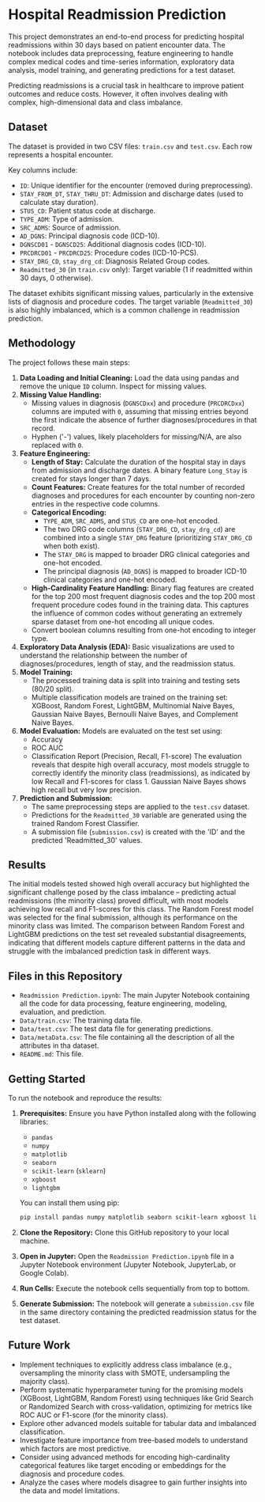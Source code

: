 # Hospital Readmission Prediction

This project demonstrates an end-to-end process for predicting hospital readmissions within 30 days based on patient encounter data. The notebook includes data preprocessing, feature engineering to handle complex medical codes and time-series information, exploratory data analysis, model training, and generating predictions for a test dataset.

Predicting readmissions is a crucial task in healthcare to improve patient outcomes and reduce costs. However, it often involves dealing with complex, high-dimensional data and class imbalance.

## Dataset

The dataset is provided in two CSV files: `train.csv` and `test.csv`. Each row represents a hospital encounter.

Key columns include:

*   `ID`: Unique identifier for the encounter (removed during preprocessing).
*   `STAY_FROM_DT`, `STAY_THRU_DT`: Admission and discharge dates (used to calculate stay duration).
*   `STUS_CD`: Patient status code at discharge.
*   `TYPE_ADM`: Type of admission.
*   `SRC_ADMS`: Source of admission.
*   `AD_DGNS`: Principal diagnosis code (ICD-10).
*   `DGNSCD01` - `DGNSCD25`: Additional diagnosis codes (ICD-10).
*   `PRCDRCD01` - `PRCDRCD25`: Procedure codes (ICD-10-PCS).
*   `STAY_DRG_CD`, `stay_drg_cd`: Diagnosis Related Group codes.
*   `Readmitted_30` (in `train.csv` only): Target variable (1 if readmitted within 30 days, 0 otherwise).

The dataset exhibits significant missing values, particularly in the extensive lists of diagnosis and procedure codes. The target variable (`Readmitted_30`) is also highly imbalanced, which is a common challenge in readmission prediction.

## Methodology

The project follows these main steps:

1.  **Data Loading and Initial Cleaning:** Load the data using pandas and remove the unique `ID` column. Inspect for missing values.
2.  **Missing Value Handling:**
    *   Missing values in diagnosis (`DGNSCDxx`) and procedure (`PRCDRCDxx`) columns are imputed with `0`, assuming that missing entries beyond the first indicate the absence of further diagnoses/procedures in that record.
    *   Hyphen ('-') values, likely placeholders for missing/N/A, are also replaced with `0`.
3.  **Feature Engineering:**
    *   **Length of Stay:** Calculate the duration of the hospital stay in days from admission and discharge dates. A binary feature `Long_Stay` is created for stays longer than 7 days.
    *   **Count Features:** Create features for the total number of recorded diagnoses and procedures for each encounter by counting non-zero entries in the respective code columns.
    *   **Categorical Encoding:**
        *   `TYPE_ADM`, `SRC_ADMS`, and `STUS_CD` are one-hot encoded.
        *   The two DRG code columns (`STAY_DRG_CD`, `stay_drg_cd`) are combined into a single `STAY_DRG` feature (prioritizing `STAY_DRG_CD` when both exist).
        *   The `STAY_DRG` is mapped to broader DRG clinical categories and one-hot encoded.
        *   The principal diagnosis (`AD_DGNS`) is mapped to broader ICD-10 clinical categories and one-hot encoded.
    *   **High-Cardinality Feature Handling:** Binary flag features are created for the top 200 most frequent diagnosis codes and the top 200 most frequent procedure codes found in the training data. This captures the influence of common codes without generating an extremely sparse dataset from one-hot encoding all unique codes.
    *   Convert boolean columns resulting from one-hot encoding to integer type.
4.  **Exploratory Data Analysis (EDA):** Basic visualizations are used to understand the relationship between the number of diagnoses/procedures, length of stay, and the readmission status.
5.  **Model Training:**
    *   The processed training data is split into training and testing sets (80/20 split).
    *   Multiple classification models are trained on the training set: XGBoost, Random Forest, LightGBM, Multinomial Naive Bayes, Gaussian Naive Bayes, Bernoulli Naive Bayes, and Complement Naive Bayes.
6.  **Model Evaluation:** Models are evaluated on the test set using:
    *   Accuracy
    *   ROC AUC
    *   Classification Report (Precision, Recall, F1-score)
    The evaluation reveals that despite high overall accuracy, most models struggle to correctly identify the minority class (readmissions), as indicated by low Recall and F1-scores for class 1. Gaussian Naive Bayes shows high recall but very low precision.
7.  **Prediction and Submission:**
    *   The same preprocessing steps are applied to the `test.csv` dataset.
    *   Predictions for the `Readmitted_30` variable are generated using the trained Random Forest Classifier.
    *   A submission file (`submission.csv`) is created with the 'ID' and the predicted 'Readmitted_30' values.

## Results

The initial models tested showed high overall accuracy but highlighted the significant challenge posed by the class imbalance – predicting actual readmissions (the minority class) proved difficult, with most models achieving low recall and F1-scores for this class. The Random Forest model was selected for the final submission, although its performance on the minority class was limited. The comparison between Random Forest and LightGBM predictions on the test set revealed substantial disagreements, indicating that different models capture different patterns in the data and struggle with the imbalanced prediction task in different ways.

## Files in this Repository

*   `Readmission Prediction.ipynb`: The main Jupyter Notebook containing all the code for data processing, feature engineering, modeling, evaluation, and prediction.
*   `Data/train.csv`: The training data file.
*   `Data/test.csv`: The test data file for generating predictions.
*   `Data/metaData.csv`: The file containing all the description of all the attributes in tha dataset.
*   `README.md`: This file.

## Getting Started

To run the notebook and reproduce the results:

1.  **Prerequisites:** Ensure you have Python installed along with the following libraries:
    *   `pandas`
    *   `numpy`
    *   `matplotlib`
    *   `seaborn`
    *   `scikit-learn` (`sklearn`)
    *   `xgboost`
    *   `lightgbm`

    You can install them using pip:
    ```bash
    pip install pandas numpy matplotlib seaborn scikit-learn xgboost lightgbm
    ```
2.  **Clone the Repository:** Clone this GitHub repository to your local machine.
3.  **Open in Jupyter:** Open the `Readmission Prediction.ipynb` file in a Jupyter Notebook environment (Jupyter Notebook, JupyterLab, or Google Colab).
4.  **Run Cells:** Execute the notebook cells sequentially from top to bottom.
5.  **Generate Submission:** The notebook will generate a `submission.csv` file in the same directory containing the predicted readmission status for the test dataset.

## Future Work

*   Implement techniques to explicitly address class imbalance (e.g., oversampling the minority class with SMOTE, undersampling the majority class).
*   Perform systematic hyperparameter tuning for the promising models (XGBoost, LightGBM, Random Forest) using techniques like Grid Search or Randomized Search with cross-validation, optimizing for metrics like ROC AUC or F1-score (for the minority class).
*   Explore other advanced models suitable for tabular data and imbalanced classification.
*   Investigate feature importance from tree-based models to understand which factors are most predictive.
*   Consider using advanced methods for encoding high-cardinality categorical features like target encoding or embeddings for the diagnosis and procedure codes.
*   Analyze the cases where models disagree to gain further insights into the data and model limitations.
